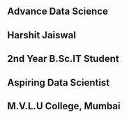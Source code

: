 ## Advance Data Science
## Harshit Jaiswal
## 2nd Year B.Sc.IT Student 
## Aspiring Data Scientist
## M.V.L.U College, Mumbai
